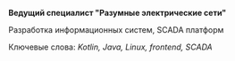 **Ведущий специалист "Разумные электрические сети"**

Разработка информационных систем, SCADA платформ

Ключевые слова: *Kotlin, Java, Linux, frontend, SCADA*